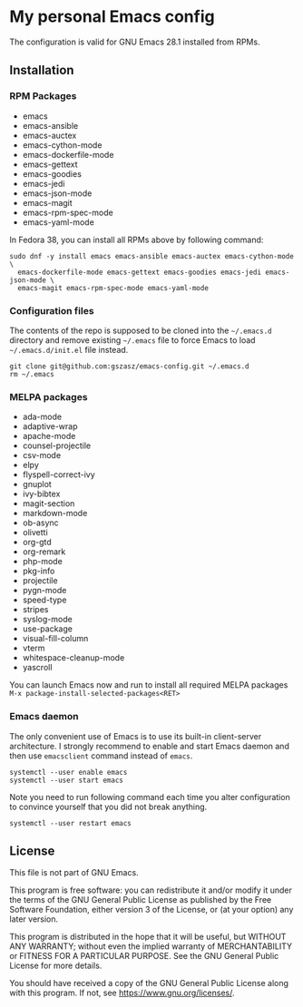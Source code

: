 # My personal Emacs config

The configuration is valid for GNU Emacs 28.1 installed from RPMs.

## Installation

### RPM Packages

* emacs
* emacs-ansible
* emacs-auctex
* emacs-cython-mode
* emacs-dockerfile-mode
* emacs-gettext
* emacs-goodies
* emacs-jedi
* emacs-json-mode
* emacs-magit
* emacs-rpm-spec-mode
* emacs-yaml-mode

In Fedora 38, you can install all RPMs above by following command:

```shell
sudo dnf -y install emacs emacs-ansible emacs-auctex emacs-cython-mode \
  emacs-dockerfile-mode emacs-gettext emacs-goodies emacs-jedi emacs-json-mode \
  emacs-magit emacs-rpm-spec-mode emacs-yaml-mode
```

### Configuration files

The contents of the repo is supposed to be cloned into the `~/.emacs.d`
directory and remove existing `~/.emacs` file to force Emacs to load
`~/.emacs.d/init.el` file instead.

```shell
git clone git@github.com:gszasz/emacs-config.git ~/.emacs.d
rm ~/.emacs
```

### MELPA packages

* ada-mode
* adaptive-wrap
* apache-mode
* counsel-projectile
* csv-mode
* elpy
* flyspell-correct-ivy
* gnuplot
* ivy-bibtex
* magit-section
* markdown-mode
* ob-async
* olivetti
* org-gtd
* org-remark
* php-mode
* pkg-info
* projectile
* pygn-mode
* speed-type
* stripes
* syslog-mode
* use-package
* visual-fill-column
* vterm
* whitespace-cleanup-mode
* yascroll

You can launch Emacs now and run to install all required MELPA packages
`M-x package-install-selected-packages<RET>`


### Emacs daemon

The only convenient use of Emacs is to use its built-in client-server
architecture.  I strongly recommend to enable and start Emacs daemon and then
use `emacsclient` command instead of `emacs`.

```shell
systemctl --user enable emacs
systemctl --user start emacs
```

Note you need to run following command each time you alter configuration to
convince yourself that you did not break anything.

```shell
systemctl --user restart emacs
```

## License

This file is not part of GNU Emacs.

This program is free software: you can redistribute it and/or modify it under
the terms of the GNU General Public License as published by the Free Software
Foundation, either version 3 of the License, or (at your option) any later
version.

This program is distributed in the hope that it will be useful, but WITHOUT ANY
WARRANTY; without even the implied warranty of MERCHANTABILITY or FITNESS FOR A
PARTICULAR PURPOSE.  See the GNU General Public License for more details.

You should have received a copy of the GNU General Public License along with
this program.  If not, see <https://www.gnu.org/licenses/>.
